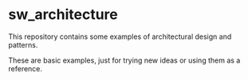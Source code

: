 # sw_architecture
This repository contains some examples of architectural design and patterns.

These are basic examples, just for trying new ideas or using them as a reference.

